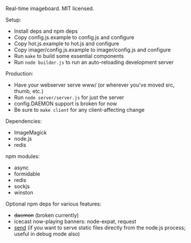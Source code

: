 Real-time imageboard.
MIT licensed.

Setup:

* Install deps and npm deps
* Copy config.js.example to config.js and configure
* Copy hot.js.example to hot.js and configure
* Copy imager/config.js.example to imager/config.js and configure
* Run `make` to build some essential components
* Run `node builder.js` to run an auto-reloading development server

Production:

* Have your webserver serve www/ (or wherever you've moved src, thumb, etc.)
* Run `node server/server.js` for just the server
* config.DAEMON support is broken for now
* Be sure to `make client` for any client-affecting change

Dependencies:

* ImageMagick
* node.js
* redis

npm modules:

* async
* formidable
* redis
* sockjs
* winston

Optional npm deps for various features:

* ~~daemon~~ (broken currently)
* icecast now-playing banners: node-expat, request
* [send](https://github.com/visionmedia/send) (if you want to serve static files directly from the node.js process; useful in debug mode also)
